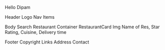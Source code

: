 Hello Dipam

Header
Logo
Nav Items

Body
Search
Restaurant Container
RestaurantCard
Img
Name of Res, Star Rating, Cuisine, Delivery time

Footer
Copyright
Links
Address
Contact
